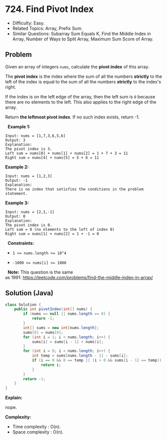 # 724. Find Pivot Index

- Difficulty: Easy.
- Related Topics: Array, Prefix Sum.
- Similar Questions: Subarray Sum Equals K, Find the Middle Index in Array, Number of Ways to Split Array, Maximum Sum Score of Array.

## Problem

Given an array of integers ```nums```, calculate the **pivot index** of this array.

The **pivot index** is the index where the sum of all the numbers **strictly** to the left of the index is equal to the sum of all the numbers **strictly** to the index's right.

If the index is on the left edge of the array, then the left sum is ```0``` because there are no elements to the left. This also applies to the right edge of the array.

Return **the **leftmost pivot index****. If no such index exists, return -1.

 
**Example 1:**

```
Input: nums = [1,7,3,6,5,6]
Output: 3
Explanation:
The pivot index is 3.
Left sum = nums[0] + nums[1] + nums[2] = 1 + 7 + 3 = 11
Right sum = nums[4] + nums[5] = 5 + 6 = 11
```

**Example 2:**

```
Input: nums = [1,2,3]
Output: -1
Explanation:
There is no index that satisfies the conditions in the problem statement.
```

**Example 3:**

```
Input: nums = [2,1,-1]
Output: 0
Explanation:
The pivot index is 0.
Left sum = 0 (no elements to the left of index 0)
Right sum = nums[1] + nums[2] = 1 + -1 = 0
```

 
**Constraints:**


	
- ```1 <= nums.length <= 10^4```
	
- ```-1000 <= nums[i] <= 1000```


 
**Note:** This question is the same as 1991: https://leetcode.com/problems/find-the-middle-index-in-array/


## Solution (Java)

```java
class Solution {
    public int pivotIndex(int[] nums) {
        if (nums == null || nums.length == 0) {
            return -1;
        }
        int[] sums = new int[nums.length];
        sums[0] = nums[0];
        for (int i = 1; i < nums.length; i++) {
            sums[i] = sums[i - 1] + nums[i];
        }
        for (int i = 0; i < nums.length; i++) {
            int temp = sums[nums.length - 1] - sums[i];
            if (i == 0 && 0 == temp || (i > 0 && sums[i - 1] == temp)) {
                return i;
            }
        }
        return -1;
    }
}
```

**Explain:**

nope.

**Complexity:**

* Time complexity : O(n).
* Space complexity : O(n).
